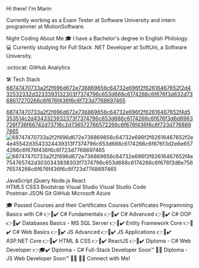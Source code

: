  Hi there! I'm Marin
 
Currently working as a Exam Tester at Software University and intern programmer at MotionSoftware.

Night Coding About Me
🎓  I have a Bachelor's degree in English Philology.
💻  Currently studying for Full Stack .NET Developer at SoftUni, a Software University.

:octocat:  GitHub Analytics
 

🛠  Tech Stack [68747470733a2f2f696d672e736869656c64732e696f2f62616467652f2d432532332d3233393132303f7374796c653d666c6174266c6f676f3d632d7368617270266c6f676f436f6c6f723d7768697465](https://user-images.githubusercontent.com/25013809/151027760-a9533e89-af3b-4c0a-863d-b58afb9a0b45.svg)

[68747470733a2f2f696d672e736869656c64732e696f2f62616467652f4d5353514c2d4343323932373f7374796c653d666c6174266c6f676f3d6d6963726f736f66742d73716c2d736572766572266c6f676f436f6c6f723d7768697465](https://user-images.githubusercontent.com/25013809/151027453-35f84f6f-8a97-4c08-8a33-c3d593685bd5.svg)
 ![68747470733a2f2f696d672e736869656c64732e696f2f62616467652f2e4e45542d3543324439313f7374796c653d666c6174266c6f676f3d2e6e6574266c6f676f436f6c6f723d7768697465](https://user-images.githubusercontent.com/25013809/151027562-7898a2e6-4c9c-422a-8561-e66bcaf7af8e.svg)
   ![68747470733a2f2f696d672e736869656c64732e696f2f62616467652f4e754765742d3030343838303f7374796c653d666c6174266c6f676f3d6e75676574266c6f676f436f6c6f723d7768697465](https://user-images.githubusercontent.com/25013809/151027584-8c845fb6-160b-4c4f-bd58-54c518e466d2.svg)

JavaScript  jQuery  Node.js  React  
HTML5  CSS3  Bootstrap 
Visual Studio  Visual Studio Code  
Postman  JSON Git  GitHub 
Microsoft Azure  

🎓  Passed Courses and their Certificates
Courses	Certificates
Programming Basics with C#	👉📜✔️
C# Fundamentals	👉📜✔️
C# Advanced	👉📜✔️
C# OOP	👉📜✔️
Databases Basics - MS SQL Server	👉📜✔️
Entity Framework Core	👉📜✔️
C# Web Basics	👉📜✔️
JS Advanced	👉📜✔️
JS Applications	👉📜✔️
ASP.NET Core	👉📜✔️
HTML & CSS	👉📜✔️
ReactJS	👉📜✔️
Diploma - C# Web Developer	👉🎓✔️
Diploma - C# Full-Stack Developer	Soon™ 👨‍💻
Diploma - JS Web Developer	Soon™ 👨‍💻
🤝🏻  Connect with Me!

   
